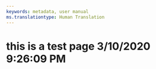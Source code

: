 ```yaml
---
keywords: metadata, user manual
ms.translationtype: Human Translation
---
```

# this is a test page 3/10/2020 9:26:09 PM